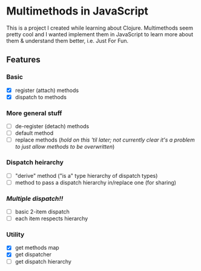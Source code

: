 # Multimethods in JavaScript

This is a project I created while learning about Clojure. Multimethods seem
pretty cool and I wanted implement them in JavaScript to learn more about them
& understand them better, i.e. Just For Fun.

## Features

### Basic

* [x] register (attach) methods
* [x] dispatch to methods

### More general stuff

* [ ] de-register (detach) methods
* [ ] default method
* [ ] replace methods (_hold on this 'til later; not currently clear it's a
  problem to just allow methods to be overwritten_)

### Dispatch heirarchy

* [ ] "derive" method ("is a" type hierarchy of dispatch types)
* [ ] method to pass a dispatch hierarchy in/replace one (for sharing)

### _Multiple dispatch!!_

* [ ] basic 2-item dispatch
* [ ] each item respects hierarchy

### Utility

* [x] get methods map
* [x] get dispatcher
* [ ] get dispatch hierarchy
